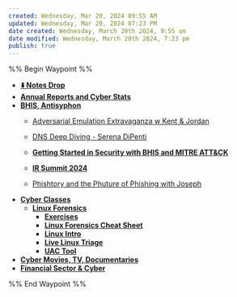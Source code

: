 ```yaml
---
created: Wednesday, Mar 20, 2024 09:55 AM
updated: Wednesday, Mar 20, 2024 07:23 PM
date created: Wednesday, March 20th 2024, 9:55 am
date modified: Wednesday, March 20th 2024, 7:23 pm
publish: true
---
```


%% Begin Waypoint %%
- **[⬇️ Notes Drop](⬇️%20Notes%20Drop.md)**
- **[Annual Reports and Cyber Stats](Annual%20Reports%20and%20Cyber%20Stats.md)**
- **[BHIS, Antisyphon](BHIS,%20Antisyphon.md)**
	- [Adversarial Emulation Extravaganza w Kent & Jordan](Adversarial%20Emulation%20Extravaganza%20w%20Kent%20&%20Jordan.md)
	- [DNS Deep Diving - Serena DiPenti](DNS%20Deep%20Diving%20-%20Serena%20DiPenti.md)
	- **[Getting Started in Security with BHIS and MITRE ATT&CK](Getting%20Started%20in%20Security%20with%20BHIS%20and%20MITRE%20ATT&CK.md)**

	- **[IR Summit 2024](IR%20Summit%202024.md)**

	- [Phishtory and the Phuture of Phishing with Joseph](Phishtory%20and%20the%20Phuture%20of%20Phishing%20with%20Joseph.md)
- **[Cyber Classes](Cyber%20Classes.md)**
	- **[Linux Forensics](Linux%20Forensics.md)**
		- **[Exercises](Exercises.md)**
		- **[Linux Forensics Cheat Sheet](Linux%20Forensics%20Cheat%20Sheet.md)**
		- **[Linux Intro](Linux%20Intro.md)**
		- **[Live Linux Triage](Live%20Linux%20Triage.md)**
		- **[UAC Tool](UAC%20Tool.md)**
- **[Cyber Movies, TV, Documentaries](Cyber%20Movies,%20TV,%20Documentaries.md)**
- **[Financial Sector & Cyber](Financial%20Sector%20&%20Cyber.md)**

%% End Waypoint %%